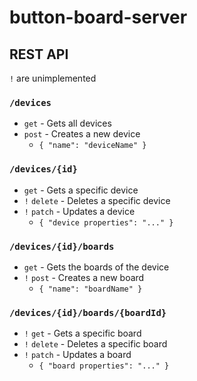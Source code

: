 # button-board-server

## REST API

`!` are unimplemented

### `/devices`

- `get` - Gets all devices
- `post` - Creates a new device
  - `{ "name": "deviceName" }`

### `/devices/{id}`

- `get` - Gets a specific device
- `!` `delete` - Deletes a specific device
- `!` `patch` - Updates a device
  - `{ "device properties": "..." }`

### `/devices/{id}/boards`

- `get` - Gets the boards of the device
- `!` `post` - Creates a new board
  - `{ "name": "boardName" }`

### `/devices/{id}/boards/{boardId}`

- `!` `get` - Gets a specific board
- `!` `delete` - Deletes a specific board
- `!` `patch` - Updates a board
  - `{ "board properties": "..." }`
